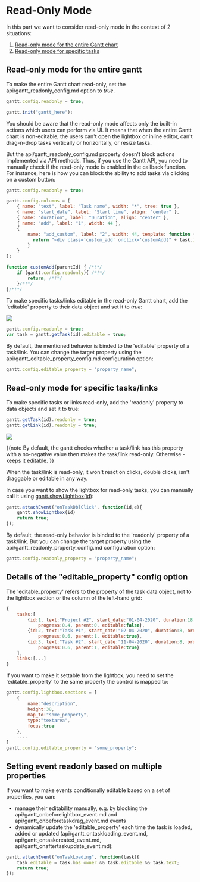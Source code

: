 Read-Only Mode
===================================

In this part we want to consider read-only mode in the context of 2 situations:

1. [Read-only mode for the entire Gantt chart](desktop/readonly_mode.md#readonlymodefortheentiregantt)
2. [Read-only mode for specific tasks](desktop/readonly_mode.md#readonlymodeforspecifictaskslinks)


Read-only mode for the entire gantt
---------------------------------------------------

To make the entire Gantt chart read-only, set the api/gantt_readonly_config.md  option to *true*.

~~~js
gantt.config.readonly = true;

gantt.init("gantt_here");
~~~

You should be aware that the read-only mode affects only the built-in actions which users can perform via UI. It means that when the entire Gantt chart is non-editable, the users can't open the lightbox or inline editor, can't drag-n-drop tasks vertically or horizontally, or resize tasks.

But the api/gantt_readonly_config.md property doesn't block actions implemented via API methods. Thus, if you use the Gantt API, you need to manually check if the read-only mode is enabled in the callback function. For instance, here is how you can block the ability to add tasks via clicking on a custom button:

~~~js
gantt.config.readonly = true;

gantt.config.columns = [
    { name: "text", label: "Task name", width: "*", tree: true },
    { name: "start_date", label: "Start time", align: "center" },
    { name: "duration", label: "Duration", align: "center" },
    { name: "add", label: "1", width: 44 },
    {
        name: "add_custom", label: "2", width: 44, template: function (task) {
          return "<div class='custom_add' onclick='customAdd(" + task.id + ")';></div>"
        }
    }
];

function customAdd(parentId) { /*!*/
    if (gantt.config.readonly){ /*!*/
        return; /*!*/
    }/*!*/
}/*!*/
~~~



To make specific tasks/links editable in the read-only Gantt chart, add the 'editable' property to their data object and set it to *true*:

<img src="desktop/task_editable_property.png"/>

~~~js
gantt.config.readonly = true;
var task = gantt.getTask(id).editable = true;
~~~
By default, the mentioned behavior is binded to the 'editable' property of a task/link. You can change the target property using the api/gantt_editable_property_config.md configuration option:

~~~js
gantt.config.editable_property = "property_name";
~~~


Read-only mode for specific tasks/links
------------------------------------------------
To make specific tasks or links read-only, add the 'readonly' property to data objects and set it to true:

~~~js
gantt.getTask(id).readonly = true;
gantt.getLink(id).readonly = true;
~~~

<img src="desktop/task_readonly_property.png"/>

{{note
By default, the gantt checks whether a task/link has this property with a no-negative value then makes the task/link read-only. Otherwise - keeps it editable.
}}

When the task/link is read-only,  it won't react on clicks, double clicks, isn't draggable or editable in any way.

In case you want to show the lightbox for read-only tasks, you can manually call it using [gantt.showLightbox(id)](api/gantt_showlightbox.md):

~~~js
gantt.attachEvent("onTaskDblClick", function(id,e){
    gantt.showLightbox(id)
    return true;
});
~~~

By default, the read-only behavior is binded to the 'readonly' property of a task/link. But you can change the target property using the  api/gantt_readonly_property_config.md configuration option:

~~~js
gantt.config.readonly_property = "property_name";
~~~


Details of the "editable_property" config option
---------------------------

The 'editable_property' refers to the property of the task data object, not to the lightbox section or the column of the left-hand grid:

~~~js
{
	tasks:[
		{id:1, text:"Project #2", start_date:"01-04-2020", duration:18,order:10, 
        	progress:0.4, parent:0, editable:false},
		{id:2, text:"Task #1", start_date:"02-04-2020", duration:8, order:10, 
        	progress:0.6, parent:1, editable:true},
		{id:3, text:"Task #2", start_date:"11-04-2020", duration:8, order:20, 
        	progress:0.6, parent:1, editable:true}
	],
	links:[...]
}
~~~

If you want to make it settable from the lightbox, you need to set the 'editable_property' to the same property the control is mapped to:

~~~js
gantt.config.lightbox.sections = [ 
	{
    	name:"description", 
        height:38, 
        map_to:"some_property", 
        type:"textarea", 
        focus:true
    },
	....
]
gantt.config.editable_property = "some_property";
~~~

Setting event readonly based on multiple properties
-----------------------

If you want to make events conditionally editable based on a set of properties, you can:

- manage their editability manually, e.g. by blocking the api/gantt_onbeforelightbox_event.md and api/gantt_onbeforetaskdrag_event.md events 
- dynamically update the 'editable_property' each time the task is loaded, added or updated (api/gantt_ontaskloading_event.md, api/gantt_ontaskcreated_event.md, api/gantt_onaftertaskupdate_event.md):

~~~js
gantt.attachEvent("onTaskLoading", function(task){
    task.editable = task.has_owner && task.editable && task.text;
    return true;
});
~~~

